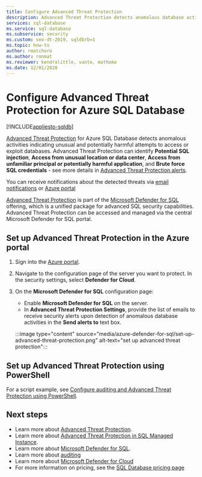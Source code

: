```yaml
---
title: Configure Advanced Threat Protection
description: Advanced Threat Protection detects anomalous database activities indicating potential security threats to the database in Azure SQL Database
services: sql-database
ms.service: sql-database
ms.subservice: security
ms.custom: seo-dt-2019, sqldbrb=1
ms.topic: how-to
author: rmatchoro
ms.author: ronmat
ms.reviewer: kendralittle, vanto, mathoma
ms.date: 12/01/2020
---
```

# Configure Advanced Threat Protection for Azure SQL Database
[!INCLUDE[appliesto-sqldb](../includes/appliesto-sqldb.md)]

[Advanced Threat Protection](threat-detection-overview.md) for Azure SQL Database detects anomalous activities indicating unusual and potentially harmful attempts to access or exploit databases. Advanced Threat Protection can identify **Potential SQL injection**, **Access from unusual location or data center**, **Access from unfamiliar principal or potentially harmful application**, and **Brute force SQL credentials** - see more details in [Advanced Threat Protection alerts](threat-detection-overview.md#alerts).

You can receive notifications about the detected threats via [email notifications](threat-detection-overview.md#explore-detection-of-a-suspicious-event) or [Azure portal](threat-detection-overview.md#explore-alerts-in-the-azure-portal)

[Advanced Threat Protection](threat-detection-overview.md) is part of the [Microsoft Defender for SQL](azure-defender-for-sql.md) offering, which is a unified package for advanced SQL security capabilities. Advanced Threat Protection can be accessed and managed via the central Microsoft Defender for SQL portal.

## Set up Advanced Threat Protection in the Azure portal

1. Sign into the [Azure portal](https://portal.azure.com).
2. Navigate to the configuration page of the server you want to protect. In the security settings, select **Defender for Cloud**.
3. On the **Microsoft Defender for SQL** configuration page:

   - Enable **Microsoft Defender for SQL** on the server.
   - In **Advanced Threat Protection Settings**, provide the list of emails to receive security alerts upon detection of anomalous database activities in the **Send alerts to** text box.
   
   :::image type="content" source="media/azure-defender-for-sql/set-up-advanced-threat-protection.png" alt-text="set up advanced threat protection":::

## Set up Advanced Threat Protection using PowerShell

For a script example, see [Configure auditing and Advanced Threat Protection using PowerShell](scripts/auditing-threat-detection-powershell-configure.md).

## Next steps

- Learn more about [Advanced Threat Protection](threat-detection-overview.md).
- Learn more about [Advanced Threat Protection in SQL Managed Instance](../managed-instance/threat-detection-configure.md).  
- Learn more about [Microsoft Defender for SQL](azure-defender-for-sql.md).
- Learn more about [auditing](../../azure-sql/database/auditing-overview.md)
- Learn more about [Microsoft Defender for Cloud](../../security-center/security-center-introduction.md)
- For more information on pricing, see the [SQL Database pricing page](https://azure.microsoft.com/pricing/details/sql-database/)
